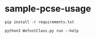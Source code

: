 # sample-pcse-usage

```shell script
pip install -r requirements.txt

python3 WofostClass.py run --help

```